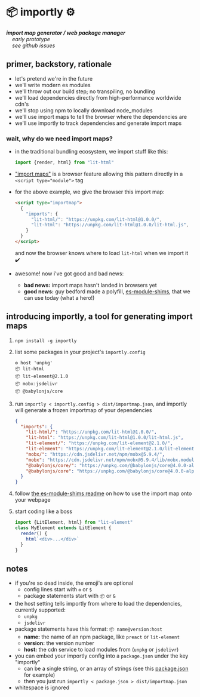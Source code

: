 
# 📦 importly ⚙

***import map generator / web package manager***  
&nbsp;&nbsp;&nbsp; *early prototype*  
&nbsp;&nbsp;&nbsp; *see github issues*

## primer, backstory, rationale

- let's pretend we're in the future
- we'll write modern es modules
- we'll throw out our build step; no transpiling, no bundling
- we'll load dependencies directly from high-performance worldwide cdn's
- we'll stop using npm to locally download node_modules
- we'll use import maps to tell the browser where the dependencies are
- we'll use importly to track dependencies and generate import maps

### wait, why do we need import maps?

- in the traditional bundling ecosystem, we import stuff like this:

  ```js
  import {render, html} from "lit-html"
  ```

- ["import maps"](https://github.com/WICG/import-maps) is a browser feature allowing this pattern directly in a `<script type="module">` tag

- for the above example, we give the browser this import map:

  ```html
  <script type="importmap">
    {
      "imports": {
        "lit-html/": "https://unpkg.com/lit-html@1.0.0/",
        "lit-html": "https://unpkg.com/lit-html@1.0.0/lit-html.js",
      }
    }
  </script>
  ```

  and now the browser knows where to load `lit-html` when we import it ✔️

- awesome! now i've got good and bad news:
  - **bad news:** import maps hasn't landed in browsers yet
  - **good news:** guy bedford made a polyfill, [es-module-shims](https://github.com/guybedford/es-module-shims), that we can use today (what a hero!)

## introducing importly, a tool for generating import maps

1. `npm install -g importly`

2. list some packages in your project's `importly.config`

    ```
    ⚙ host 'unpkg'
    📦 lit-html
    📦 lit-element@2.1.0
    📦 mobx:jsdelivr
    📦 @babylonjs/core
    ```

3. run `importly < importly.config > dist/importmap.json`, and importly will generate a frozen importmap of your dependencies

    ```json
    {
      "imports": {
        "lit-html/": "https://unpkg.com/lit-html@1.0.0/",
        "lit-html": "https://unpkg.com/lit-html@1.0.0/lit-html.js",
        "lit-element/": "https://unpkg.com/lit-element@2.1.0/",
        "lit-element": "https://unpkg.com/lit-element@2.1.0/lit-element.js",
        "mobx/": "https://cdn.jsdelivr.net/npm/mobx@5.9.4/",
        "mobx": "https://cdn.jsdelivr.net/npm/mobx@5.9.4/lib/mobx.module.js",
        "@babylonjs/core/": "https://unpkg.com/@babylonjs/core@4.0.0-alpha.18/",
        "@babylonjs/core": "https://unpkg.com/@babylonjs/core@4.0.0-alpha.18/index.js"
      }
    }
    ```

4. follow [the es-module-shims readme](https://github.com/guybedford/es-module-shims) on how to use the import map onto your webpage

5. start coding like a boss

    ```js
    import {LitElement, html} from "lit-element"
    class MyElement extends LitElement {
      render() {
        html`<div>...</div>`
      }
    }
    ```

## notes

- if you're so dead inside, the emoji's are optional
  - config lines start with `⚙` or `$`
  - package statements start with `📦` or `&`
- the host setting tells importly from where to load the dependencies, currently supported:
  - `unpkg`
  - `jsdelivr`
- package statements have this format: `📦 name@version:host`
  - **name:** the name of an npm package, like `preact` or `lit-element`
  - **version:** the version number
  - **host:** the cdn service to load modules from (`unpkg` or `jsdelivr`)
- you can embed your importly config into a `package.json` under the key "importly"
  - can be a single string, or an array of strings (see this [package.json](package.json) for example)
  - then you just run `importly < package.json > dist/importmap.json`
- whitespace is ignored
